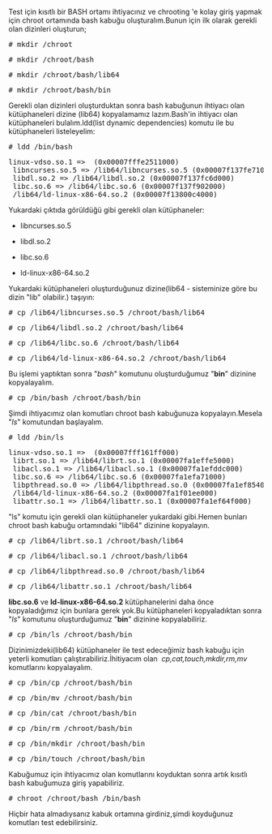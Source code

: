 <html><body><p>Test için kısıtlı bir BASH ortamı ihtiyacınız ve chrooting 'e kolay giriş yapmak için chroot ortamında bash kabuğu oluşturalım.Bunun için ilk olarak gerekli olan dizinleri oluşturun;
</p><pre># mkdir /chroot</pre>
<pre># mkdir /chroot/bash</pre>
<pre># mkdir /chroot/bash/lib64</pre>
<pre># mkdir /chroot/bash/bin</pre>
Gerekli olan dizinleri oluşturduktan sonra bash kabuğunun ihtiyacı olan kütüphaneleri dizine (lib64) kopyalamamız lazım.Bash'in ihtiyacı olan kütüphaneleri bulalım.ldd(list dynamic dependencies) komutu ile bu kütüphaneleri listeleyelim:
<pre># ldd /bin/bash</pre>
<pre>linux-vdso.so.1 =&gt;  (0x00007fffe2511000)
 libncurses.so.5 =&gt; /lib64/libncurses.so.5 (0x00007f137fe71000)
 libdl.so.2 =&gt; /lib64/libdl.so.2 (0x00007f137fc6d000)
 libc.so.6 =&gt; /lib64/libc.so.6 (0x00007f137f902000)
 /lib64/ld-linux-x86-64.so.2 (0x00007f13800c4000)</pre>
Yukardaki çıktıda görüldüğü gibi gerekli olan kütüphaneler:

* libncurses.so.5

* libdl.so.2

* libc.so.6

* ld-linux-x86-64.so.2

Yukardaki kütüphaneleri oluşturduğunuz dizine(lib64 - sisteminize göre bu dizin "lib" olabilir.) taşıyın:
<pre># cp /lib64/libncurses.so.5 /chroot/bash/lib64
</pre>
<pre># cp /lib64/libdl.so.2 /chroot/bash/lib64</pre>
<pre># cp /lib64/libc.so.6 /chroot/bash/lib64</pre>
<pre># cp /lib64/ld-linux-x86-64.so.2 /chroot/bash/lib64</pre>
Bu işlemi yaptıktan sonra "<em>bash</em>" komutunu oluşturduğumuz "<strong>bin</strong>" dizinine kopyalayalım.
<pre># cp /bin/bash /chroot/bash/bin</pre>
Şimdi ihtiyacımız olan komutları chroot bash kabuğunuza kopyalayın.Mesela "<em>ls</em>" komutundan başlayalım.
<pre># ldd /bin/ls</pre>
<pre>linux-vdso.so.1 =&gt;  (0x00007fff161ff000)
 librt.so.1 =&gt; /lib64/librt.so.1 (0x00007fa1effe5000)
 libacl.so.1 =&gt; /lib64/libacl.so.1 (0x00007fa1efddc000)
 libc.so.6 =&gt; /lib64/libc.so.6 (0x00007fa1efa71000)
 libpthread.so.0 =&gt; /lib64/libpthread.so.0 (0x00007fa1ef854000)
 /lib64/ld-linux-x86-64.so.2 (0x00007fa1f01ee000)
 libattr.so.1 =&gt; /lib64/libattr.so.1 (0x00007fa1ef64f000)
</pre>
"ls" komutu için gerekli olan kütüphaneler yukardaki gibi.Hemen bunları chroot bash kabuğu ortamındaki "lib64" dizinine kopyalayın.
<pre># cp /lib64/librt.so.1 /chroot/bash/lib64</pre>
<pre># cp /lib64/libacl.so.1 /chroot/bash/lib64</pre>
<pre># cp /lib64/libpthread.so.0 /chroot/bash/lib64</pre>
<pre># cp /lib64/libattr.so.1 /chroot/bash/lib64</pre>
<strong>libc.so.6</strong> ve <strong>ld-linux-x86-64.so.2</strong> kütüphanelerini daha önce kopyaladığımız için bunlara gerek yok.Bu kütüphaneleri kopyaladıktan sonra "<em>ls</em>" komutunu oluşturduğumuz "<strong>bin</strong>" dizinine kopyalabiliriz.
<pre># cp /bin/ls /chroot/bash/bin
</pre>
Dizinimizdeki(lib64) kütüphaneler ile test edeceğimiz bash kabuğu için yeterli komutları çalıştırabiliriz.İhitiyacım olan <em> cp,cat,touch,mkdir,rm,mv</em> komutlarını kopyalayalım.
<pre># cp /bin/cp /chroot/bash/bin</pre>
<pre># cp /bin/mv /chroot/bash/bin</pre>
<pre># cp /bin/cat /chroot/bash/bin</pre>
<pre># cp /bin/rm /chroot/bash/bin</pre>
<pre># cp /bin/mkdir /chroot/bash/bin</pre>
<pre># cp /bin/touch /chroot/bash/bin
</pre>
Kabuğumuz için ihtiyacımız olan komutlarını koyduktan sonra artık kısıtlı bash kabuğumuza giriş yapabiliriz.
<pre># chroot /chroot/bash /bin/bash</pre>
Hiçbir hata almadıysanız kabuk ortamına girdiniz,şimdi koyduğunuz komutları test edebilirsiniz.</body></html>